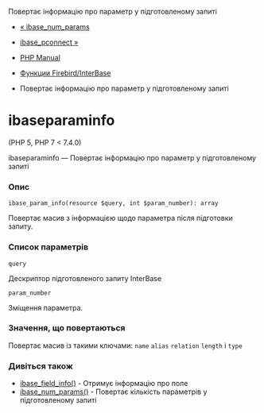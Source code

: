 Повертає інформацію про параметр у підготовленому запиті

-   [« ibase\_num\_params](function.ibase-num-params.html)
    
-   [ibase\_pconnect »](function.ibase-pconnect.html)
    
-   [PHP Manual](index.html)
    
-   [Функции Firebird/InterBase](ref.ibase.html)
    
-   Повертає інформацію про параметр у підготовленому запиті
    

# ibaseparaminfo

(PHP 5, PHP 7 < 7.4.0)

ibaseparaminfo — Повертає інформацію про параметр у підготовленому запиті

### Опис

```methodsynopsis
ibase_param_info(resource $query, int $param_number): array
```

Повертає масив з інформацією щодо параметра після підготовки запиту.

### Список параметрів

`query`

Дескриптор підготовленого запиту InterBase

`param_number`

Зміщення параметра.

### Значення, що повертаються

Повертає масив із такими ключами: `name` `alias` `relation` `length` і `type`

### Дивіться також

-   [ibase\_field\_info()](function.ibase-field-info.html) - Отримує інформацію про поле
-   [ibase\_num\_params()](function.ibase-num-params.html) - Повертає кількість параметрів у підготовленому запиті